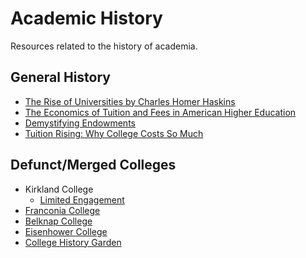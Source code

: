 

Academic History
================

Resources related to the history of academia.

General History
---------------

-   [The Rise of Universities by Charles Homer Haskins](http://www.elfinspell.com/UniversitiesTitle.html)
-   [The Economics of Tuition and Fees in American Higher Education](http://digitalcommons.ilr.cornell.edu/cgi/viewcontent.cgi?article=1068&context=workingpapers)
-   [Demystifying Endowments](http://digitalcommons.ilr.cornell.edu/reports/41/)
-   [Tuition Rising: Why College Costs So Much](https://www.educause.edu/ir/library/pdf/ffp0005s.pdf)

Defunct/Merged Colleges
-----------------------

-   Kirkland College
    -   [Limited Engagement](https://www.amazon.com/Limited-Engagement-Kirkland-1965-1978-Coordinate/dp/1425700691)
-   [Franconia College](http://franconia.to/)
-   [Belknap College](http://www.belknapcollege.com)
-   [Eisenhower College](https://www.eisenhowercollege.org/)
-   [College History Garden](https://collegehistorygarden.blogspot.com/)

